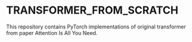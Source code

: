 # TRANSFORMER_FROM_SCRATCH
This repository contains PyTorch implementations  of original transformer from paper Attention Is All You Need.
